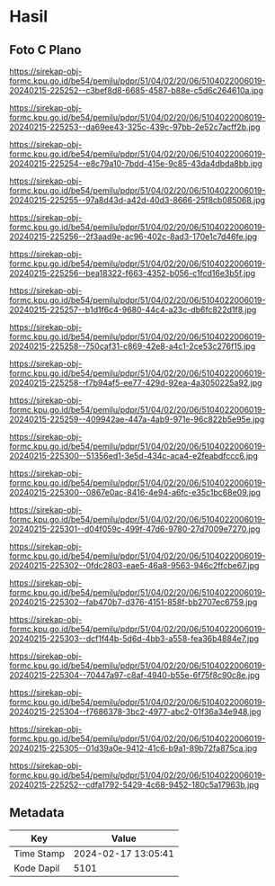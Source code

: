# Hasil

## Foto C Plano

https://sirekap-obj-formc.kpu.go.id/be54/pemilu/pdpr/51/04/02/20/06/5104022006019-20240215-225252--c3bef8d8-6685-4587-b88e-c5d6c264610a.jpg

https://sirekap-obj-formc.kpu.go.id/be54/pemilu/pdpr/51/04/02/20/06/5104022006019-20240215-225253--da69ee43-325c-439c-97bb-2e52c7acff2b.jpg

https://sirekap-obj-formc.kpu.go.id/be54/pemilu/pdpr/51/04/02/20/06/5104022006019-20240215-225254--e8c79a10-7bdd-415e-9c85-43da4dbda8bb.jpg

https://sirekap-obj-formc.kpu.go.id/be54/pemilu/pdpr/51/04/02/20/06/5104022006019-20240215-225255--97a8d43d-a42d-40d3-8666-25f8cb085068.jpg

https://sirekap-obj-formc.kpu.go.id/be54/pemilu/pdpr/51/04/02/20/06/5104022006019-20240215-225256--2f3aad9e-ac96-402c-8ad3-170e1c7d46fe.jpg

https://sirekap-obj-formc.kpu.go.id/be54/pemilu/pdpr/51/04/02/20/06/5104022006019-20240215-225256--bea18322-f663-4352-b056-c1fcd16e3b5f.jpg

https://sirekap-obj-formc.kpu.go.id/be54/pemilu/pdpr/51/04/02/20/06/5104022006019-20240215-225257--b1d1f6c4-9680-44c4-a23c-db6fc822d1f8.jpg

https://sirekap-obj-formc.kpu.go.id/be54/pemilu/pdpr/51/04/02/20/06/5104022006019-20240215-225258--750caf31-c869-42e8-a4c1-2ce53c276f15.jpg

https://sirekap-obj-formc.kpu.go.id/be54/pemilu/pdpr/51/04/02/20/06/5104022006019-20240215-225258--f7b94af5-ee77-429d-92ea-4a3050225a92.jpg

https://sirekap-obj-formc.kpu.go.id/be54/pemilu/pdpr/51/04/02/20/06/5104022006019-20240215-225259--409942ae-447a-4ab9-971e-96c822b5e95e.jpg

https://sirekap-obj-formc.kpu.go.id/be54/pemilu/pdpr/51/04/02/20/06/5104022006019-20240215-225300--51356ed1-3e5d-434c-aca4-e2feabdfccc6.jpg

https://sirekap-obj-formc.kpu.go.id/be54/pemilu/pdpr/51/04/02/20/06/5104022006019-20240215-225300--0867e0ac-8416-4e94-a6fc-e35c1bc68e09.jpg

https://sirekap-obj-formc.kpu.go.id/be54/pemilu/pdpr/51/04/02/20/06/5104022006019-20240215-225301--d04f059c-499f-47d6-9780-27d7009e7270.jpg

https://sirekap-obj-formc.kpu.go.id/be54/pemilu/pdpr/51/04/02/20/06/5104022006019-20240215-225302--0fdc2803-eae5-46a8-9563-946c2ffcbe67.jpg

https://sirekap-obj-formc.kpu.go.id/be54/pemilu/pdpr/51/04/02/20/06/5104022006019-20240215-225302--fab470b7-d376-4151-858f-bb2707ec6759.jpg

https://sirekap-obj-formc.kpu.go.id/be54/pemilu/pdpr/51/04/02/20/06/5104022006019-20240215-225303--dcf1f44b-5d6d-4bb3-a558-fea36b4884e7.jpg

https://sirekap-obj-formc.kpu.go.id/be54/pemilu/pdpr/51/04/02/20/06/5104022006019-20240215-225304--70447a97-c8af-4940-b55e-6f75f8c90c8e.jpg

https://sirekap-obj-formc.kpu.go.id/be54/pemilu/pdpr/51/04/02/20/06/5104022006019-20240215-225304--f7686378-3bc2-4977-abc2-01f36a34e948.jpg

https://sirekap-obj-formc.kpu.go.id/be54/pemilu/pdpr/51/04/02/20/06/5104022006019-20240215-225305--01d39a0e-9412-41c6-b9a1-89b72fa875ca.jpg

https://sirekap-obj-formc.kpu.go.id/be54/pemilu/pdpr/51/04/02/20/06/5104022006019-20240215-225252--cdfa1792-5429-4c68-9452-180c5a17963b.jpg


## Metadata

| Key        | Value               |
| ---------- | ------------------- |
| Time Stamp | 2024-02-17 13:05:41 |
| Kode Dapil | 5101                |



